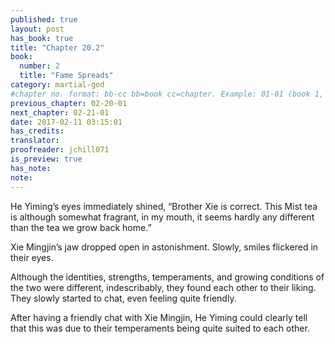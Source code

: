 ```yaml
---
published: true
layout: post
has_book: true
title: "Chapter 20.2"
book:
  number: 2
  title: "Fame Spreads"
category: martial-god
#chapter no. format: bb-cc bb=book cc=chapter. Example: 01-01 (book 1, chapter 1)
previous_chapter: 02-20-01
next_chapter: 02-21-01
date: 2017-02-11 03:15:01 
has_credits:
translator:
proofreader: jchill071
is_preview: true
has_note: 
note: 
---
```

He Yiming’s eyes immediately shined, “Brother Xie is correct. This Mist tea is although somewhat fragrant, in my mouth, it seems hardly any different than the tea we grow back home.”

Xie Mingjin’s jaw dropped open in astonishment. Slowly, smiles flickered in their eyes.

Although the identities, strengths, temperaments, and growing conditions of the two were different, indescribably, they found each other to their liking. They slowly started to chat, even feeling quite friendly.

After having a friendly chat with Xie Mingjin, He Yiming could clearly tell that this was due to their temperaments being quite suited to each other.
